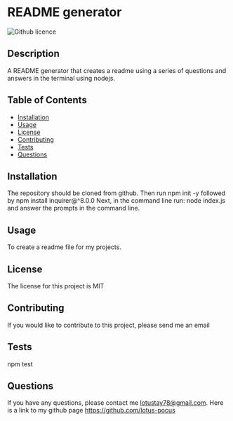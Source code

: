 # README generator
  ![Github licence](http://img.shields.io/badge/license-MIT-yellow.svg)


  ## Description
  A README generator that creates a readme using a series of questions and answers in the terminal using nodejs.

  ## Table of Contents
  - [Installation](#installation)
  - [Usage](#usage)
  - [License](#license)
  - [Contributing](#contributing)
  - [Tests](#tests)
  - [Questions](#questions)

  ## Installation
  The repository should be cloned from github. Then run npm init -y followed by npm install inquirer@^8.0.0 Next, in the command line run: node index.js and answer the prompts in the command line.    

  ## Usage
  To create a readme file for my projects.

  ## License
  The license for this project is MIT

  ## Contributing
  If you would like to contribute to this project, please send me an email

  ## Tests
  npm test

  ## Questions
  If you have any questions, please contact me lotustay78@gmail.com. Here is a link to my github page https://github.com/lotus-pocus
